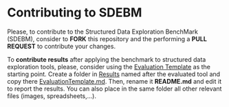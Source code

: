 # Contributing to SDEBM

Please, to contribute to the Structured Data Exploration BenchMark (SDEBM), consider to **FORK** this repository and the performing a **PULL REQUEST** to contribute your changes.

To **contribute results** after applying the benchmark to structured data exploration tools, please, consider using the [Evaluation Template](Results/EvaluationTemplate.md) as the starting point. Create a folder in [Results](Results) named after the evaluated tool and copy there [EvaluationTemplate.md](Results/EvaluationTemplate.md). Then, rename it **README.md** and edit it to report the results. You can also place in the same folder all other relevant files (images, spreadsheets,...).
